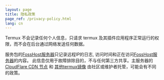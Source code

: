 ```yaml
---
layout: page
title: 隐私政策
page_ref: /privacy-policy.html
lang: cn
---
```


Termux 不会记录任何个人信息，只请求 termux 及其插件应用程序正常运行的权限，而不会在后台通过网络发送任何数据。

服务包的[FossHost服务器](https://packages.termux.dev)只记录远程IP的日志, 访问时间和正在访问[FossHost服务器](https://packages.termux.dev)的内容。 此信息仅用于故障排除目的，不与任何第三方共享。主服务器的 [CloudFlare CDN 节点](https://packages-cf.termux.dev) 和 [其他termux镜像](https://github.com/termux/termux-packages/wiki/Mirrors) 由社区或维护者托管，可能会有不同的政策。
